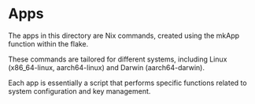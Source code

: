 # Apps
The apps in this directory are Nix commands, created using the mkApp function within the flake. 

These commands are tailored for different systems, including Linux (x86_64-linux, aarch64-linux) and Darwin (aarch64-darwin). 

Each app is essentially a script that performs specific functions related to system configuration and key management.
